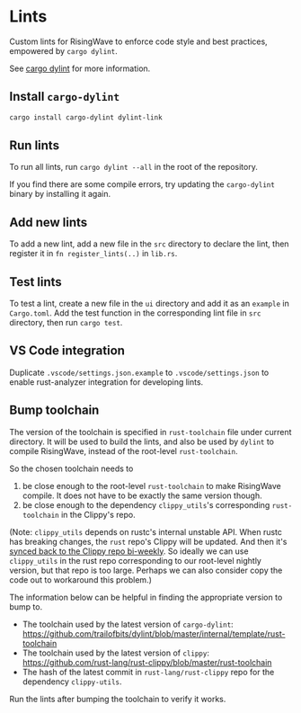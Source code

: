 # Lints

Custom lints for RisingWave to enforce code style and best practices, empowered by `cargo dylint`.

See [cargo dylint](https://github.com/trailofbits/dylint) for more information.

## Install `cargo-dylint`

```bash
cargo install cargo-dylint dylint-link
```

## Run lints

To run all lints, run `cargo dylint --all` in the root of the repository.

If you find there are some compile errors, try updating the `cargo-dylint` binary by installing it again.

## Add new lints

To add a new lint, add a new file in the `src` directory to declare the lint, then register it in `fn register_lints(..)` in `lib.rs`.

## Test lints

To test a lint, create a new file in the `ui` directory and add it as an `example` in `Cargo.toml`. Add the test function in the corresponding lint file in `src` directory, then run `cargo test`.

## VS Code integration

Duplicate `.vscode/settings.json.example` to `.vscode/settings.json` to enable rust-analyzer integration for developing lints.

## Bump toolchain

The version of the toolchain is specified in `rust-toolchain` file under current directory. It will be used to build the lints, and also be used by `dylint` to compile RisingWave, instead of the root-level `rust-toolchain`.

So the chosen toolchain needs to
1. be close enough to the root-level `rust-toolchain` to make RisingWave compile. It does not have to be exactly the same version though.
2. be close enough to the dependency `clippy_utils`'s corresponding `rust-toolchain` in the Clippy's repo.

(Note: `clippy_utils` depends on rustc's internal unstable API. When rustc has breaking changes, the `rust` repo's Clippy will be updated. And then it's [synced back to the Clippy repo bi-weekly](https://doc.rust-lang.org/clippy/development/infrastructure/sync.html#syncing-changes-between-clippy-and-rust-langrust). So ideally we can use `clippy_utils` in the rust repo corresponding to our root-level nightly version, but that repo is too large. Perhaps we can also consider copy the code out to workaround this problem.)

The information below can be helpful in finding the appropriate version to bump to.

- The toolchain used by the latest version of `cargo-dylint`: https://github.com/trailofbits/dylint/blob/master/internal/template/rust-toolchain
- The toolchain used by the latest version of `clippy`: https://github.com/rust-lang/rust-clippy/blob/master/rust-toolchain
- The hash of the latest commit in `rust-lang/rust-clippy` repo for the dependency `clippy-utils`.

Run the lints after bumping the toolchain to verify it works.
